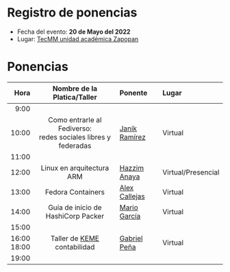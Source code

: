 # Registro de ponencias

* Fecha del evento: **20 de Mayo del 2022**
* Lugar: [TecMM unidad académica Zapopan](https://goo.gl/maps/8fyaXKKnY9jaHaXB8)

# Ponencias

| Hora  | Nombre de la Platica/Taller | Ponente | Lugar |
| ---:  |           :---:             | :---    | :---  |
|  9:00 |  |  |  |
| 10:00 | Como entrarle al Fediverso:<br> redes sociales libres y federadas | [Janik Ramírez](janikramiez.md)| Virtual |
| 11:00 |  |  |  |
| 12:00 | Linux en arquitectura ARM | [Hazzim Anaya](HazzimAnaya.md) | Virtual/Presencial |
| 13:00 | Fedora Containers | [Alex Callejas](alexcallejas.md) | Virtual |
| 14:00 | Guía de inicio de HashiCorp Packer | [Mario García](MarioGarcia.md) | Virtual |
| 15:00 |  |  |  |
| 16:00 <br> 18:00 | Taller de [KEME](https://keme.sourceforge.io/) contabilidad | [Gabriel Peña](gabrielpena.md)| Virtual |
| 19:00 |  |  |  |


